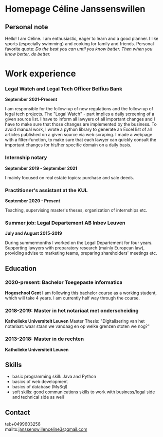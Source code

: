# Homepage Céline Janssenswillen

## Personal note

Hello! I am Céline. I am enthusiastic, eager to learn and a good planner. I like sports (especially swimming) and cooking for family and friends.
Personal favorite quote: _Do the best you can until you know better. Then when you know better, do better._

# Work experience 

### Legal Watch and Legal Tech Officer Belfius Bank
**September 2021-Present**

I am responsible for the follow-up of new regulations and the follow-up of legal tech projects. The "Legal Watch" - part implies a daily screening of a given source list. I have to inform all lawyers of all important changes and I have to make sure that those changes are implemented by the business. To avoid manual work, I wrote a python library to generate an Excel list of all articles published on a given source via web scraping. I made a webpage with a filter-function, to make sure that each lawyer can quickly consult the important changes for his/her specific domain on a daily basis.

### Internship notary
**September 2019 - September 2021**

I mainly focused on real estate topics: purchase and sale deeds.

### Practitioner's assistant at the KUL 
**September 2020 - Present**

Teaching, supervising master's theses, organization of internships etc. 

### Summer job: Legal Departement AB Inbev Leuven 
**July and August 2015-2019**

During summermonths I worked on the Legal Departement for four years. Supporting lawyers with preparatory research (mainly European law), providing advise to marketing teams, preparing shareholders' meetings etc.

## Education

### 2020-present: Bachelor Toegepaste informatica
**Hogeschool Gent**
I am following this bachelor course as a working student, which will take 4 years. I am currently half way through the course.

### 2018-2019: Master in het notariaat met onderscheiding
**Katholieke Universiteit Leuven**
Master Thesis: "Digitalisering van het notariaat: waar staan we vandaag en op welke grenzen stoten we nog?"
				
### 2013-2018: Master in de rechten
**Katholieke Universiteit Leuven**

## Skills 

<ul>
  <li> basic programming skill: Java and Python </li>
  <li> basics of web development </li>
  <li> basics of database (MySql) </li>
  <li> soft skills: good communications skills to work with business/legal side and technical side as well </li>
</ul>

## Contact

tel:+0499603256 <br>
mailto:janssenswillenceline3@gmail.com
	
